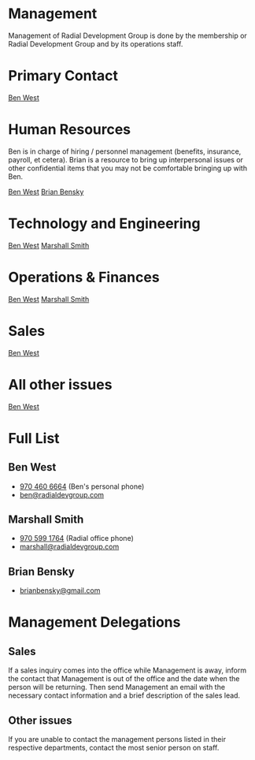 # Management
  Management of Radial Development Group is done by the membership or Radial Development Group and by its operations staff.

# Primary Contact
[Ben West](#ben-west)

# Human Resources
Ben is in charge of hiring / personnel management (benefits, insurance, payroll, et cetera).
Brian is a resource to bring up interpersonal issues or other confidential items that you may not be comfortable bringing up with Ben.

[Ben West](#ben-west)
[Brian Bensky](#brian-bensky)

# Technology and Engineering
[Ben West](#ben-west)
[Marshall Smith](#marshall-smith)

# Operations & Finances
[Ben West](#ben-west)
[Marshall Smith](#marshall-smith)

# Sales
[Ben West](#ben-west)

# All other issues
[Ben West](#ben-west)

# Full List
## Ben West
  - [970 460 6664](tel:9704606664) (Ben's personal phone)
  - [ben@radialdevgroup.com](mailto:ben@radialdevgroup.com)

## Marshall Smith
  - [970 599 1764](tel:9705991764) (Radial office phone)
  - [marshall@radialdevgroup.com](mailto:marshall@radialdevgroup.com)

## Brian Bensky
  - [brianbensky@gmail.com](mailto:brianbensky@gmail.com)


# Management Delegations
## Sales
If a sales inquiry comes into the office while Management is away, inform the
contact that Management is out of the office and the date when the person will be returning.
Then send Management an email with the necessary contact information and a brief
description of the sales lead.

## Other issues
If you are unable to contact the management persons listed in their respective
departments, contact the most senior person on staff.
